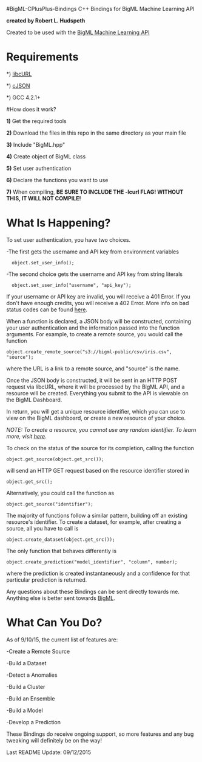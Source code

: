 #BigML-CPlusPlus-Bindings
C++ Bindings for BigML Machine Learning API

<b>created by Robert L. Hudspeth</b>

Created to be used with the <a href="https://bigml.com">BigML Machine Learning API</a>

# Requirements
*) <a href="https://curl.haxx.se">libcURL</a>

*) <a href="http://sourceforge.net/projects/cjson/">cJSON</a>

*) GCC 4.2.1+

#How does it work? 

<b>1)</b> Get the required tools

<b>2)</b> Download the files in this repo in the same directory as your main file

<b>3)</b> Include "BigML.hpp"

<b>4)</b> Create object of BigML class

<b>5)</b> Set user authentication

<b>6)</b> Declare the functions you want to use

<b>7)</b> When compiling, <b>BE SURE TO INCLUDE THE -lcurl FLAG! WITHOUT THIS, IT WILL NOT COMPILE!</b>

# What Is Happening?

To set user authentication, you have two choices. 

  -The first gets the username and API key from environment variables 
  
      object.set_user_info(); 
  
  -The second choice gets the username and API key from string literals 
  
      object.set_user_info("username", "api_key");

If your username or API key are invalid, you will receive a 401 Error. If you don't have enough credits, you will receive a 402 Error. More info on bad status codes can be found <a href="https://bigml.com/developers/status_codes">here</a>.

When a function is declared, a JSON body will be constructed, containing your user authentication and the information passed into the function arguments. For example, to create a remote source, you would call the function 

    object.create_remote_source("s3://bigml-public/csv/iris.csv", "source");
    
where the URL is a link to a remote source, and "source" is the name.

Once the JSON body is constructed, it will be sent in an HTTP POST request via libcURL, where it will be processed by the BigML API, and a resource will be created. Everything you submit to the API is viewable on the BigML Dashboard. 

In return, you will get a unique resource identifier, which you can use to view on the BigML dashboard, or create a new resource of your choice.

<i>NOTE: To create a resource, you cannot use any random identifier. To learn more, visit <a href="https://bigml.com/developers">here</a></i>.

To check on the status of the source for its completion, calling the function 

    object.get_source(object.get_src());
    
will send an HTTP GET request based on the resource identifier stored in 

    object.get_src();
    
Alternatively, you could call the function as 

    object.get_source("identifier");
    
The majority of functions follow a similar pattern, building off an existing resource's identifier. To create a dataset, for example, after creating a source, all you have to call is 

    object.create_dataset(object.get_src());

The only function that behaves differently is 

    object.create_prediction("model_identifier", "column", number);
    
where the prediction is created instantaneously and a confidence for that particular prediction is returned.

Any questions about these Bindings can be sent directly towards me. Anything else is better sent towards <a href="https://github.com/bigmlcom">BigML</a>.

# What Can You Do?

As of 9/10/15, the current list of features are:

-Create a Remote Source

-Build a Dataset

-Detect a Anomalies

-Build a Cluster

-Build an Ensemble

-Build a Model

-Develop a Prediction

These Bindings do receive ongoing support, so more features and any bug tweaking will definitely be on the way!

Last README Update: 09/12/2015
